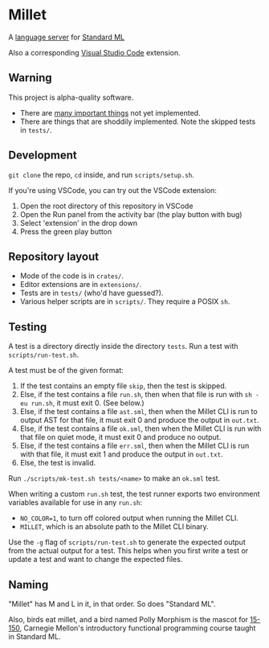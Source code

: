 # Millet

A [language server][lang-server] for [Standard ML][sml-def]

Also a corresponding [Visual Studio Code][vscode] extension.

## Warning

This project is alpha-quality software.

- There are [many important things](todo.md) not yet implemented.
- There are things that are shoddily implemented. Note the skipped tests in
  `tests/`.

## Development

`git clone` the repo, `cd` inside, and run `scripts/setup.sh`.

If you're using VSCode, you can try out the VSCode extension:

1. Open the root directory of this repository in VSCode
2. Open the Run panel from the activity bar (the play button with bug)
3. Select 'extension' in the drop down
4. Press the green play button

## Repository layout

- Mode of the code is in `crates/`.
- Editor extensions are in `extensions/`.
- Tests are in `tests/` (who'd have guessed?).
- Various helper scripts are in `scripts/`. They require a POSIX `sh`.

## Testing

A test is a directory directly inside the directory `tests`. Run a test with
`scripts/run-test.sh`.

A test must be of the given format:

1. If the test contains an empty file `skip`, then the test is skipped.
2. Else, if the test contains a file `run.sh`, then when that file is run with
   `sh -eu run.sh`, it must exit 0. (See below.)
3. Else, if the test contains a file `ast.sml`, then when the Millet CLI is run
   to output AST for that file, it must exit 0 and produce the output in
   `out.txt`.
4. Else, if the test contains a file `ok.sml`, then when the Millet CLI is run
   with that file on quiet mode, it must exit 0 and produce no output.
5. Else, if the test contains a file `err.sml`, then when the Millet CLI is run
   with that file, it must exit 1 and produce the output in `out.txt`.
6. Else, the test is invalid.

Run `./scripts/mk-test.sh tests/<name>` to make an `ok.sml` test.

When writing a custom `run.sh` test, the test runner exports two environment
variables available for use in any `run.sh`:

- `NO_COLOR=1`, to turn off colored output when running the Millet CLI.
- `MILLET`, which is an absolute path to the Millet CLI binary.

Use the `-g` flag of `scripts/run-test.sh` to generate the expected output from
the actual output for a test. This helps when you first write a test or update a
test and want to change the expected files.

## Naming

"Millet" has M and L in it, in that order. So does "Standard ML".

Also, birds eat millet, and a bird named Polly Morphism is the mascot for
[15-150][cmu150], Carnegie Mellon's introductory functional programming course
taught in Standard ML.

[cmu150]: http://www.cs.cmu.edu/~15150/
[lang-server]: https://microsoft.github.io/language-server-protocol/
[node]: https://nodejs.org/en/
[rustup]: https://rustup.rs
[sml-def]: https://smlfamily.github.io/sml97-defn.pdf
[vscode]: https://code.visualstudio.com
